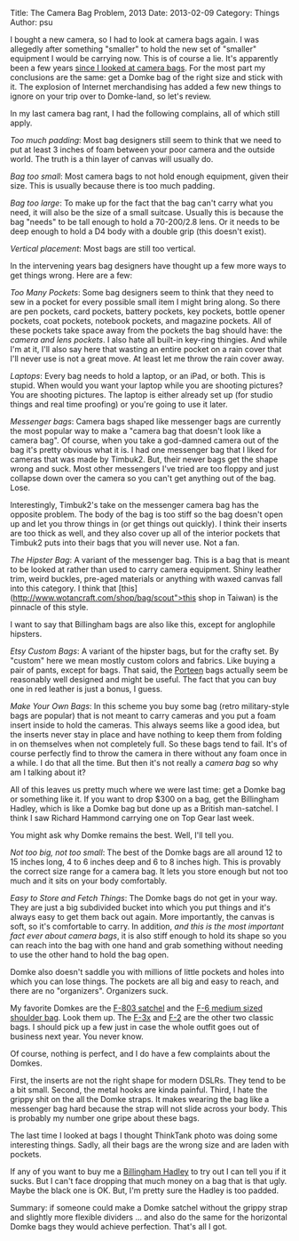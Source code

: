 Title: The Camera Bag Problem, 2013
Date: 2013-02-09
Category: Things
Author: psu

I bought a new camera, so I had to look at camera bags again. I was allegedly after something "smaller" to hold the new set of "smaller" equipment I would be carrying now. This is of course a lie. It's apparently been a few years [since I looked at camera bags](http://tleaves.com/2007/05/14/the-camera-bag-problem/index.html). For the most part my conclusions are the same: get a Domke bag of the right size and stick with it. The explosion of Internet merchandising has added a few new things to ignore on your trip over to Domke-land, so let's review.

In my last camera bag rant, I had the following complains, all of which still apply.

*Too much padding*: Most bag designers still seem to think that we need to put at least 3 inches of foam between your poor camera and the outside world. The truth is a thin layer of canvas will usually do.

*Bag too small*: Most camera bags to not hold enough equipment, given their size. This is usually because there is too much padding.

*Bag too large*: To make up for the fact that the bag can't carry what you need, it will also be the size of a small suitcase. Usually this is because the bag "needs" to be tall enough to hold a 70-200/2.8 lens. Or it needs to be deep enough to hold a D4 body with a double grip (this doesn't exist).

*Vertical placement*: Most bags are still too vertical.

In the intervening years bag designers have thought up a few more ways to get things wrong. Here are a few:

*Too Many Pockets*: Some bag designers seem to think that they need to sew in a pocket for every possible small item I might bring along. So there are pen pockets, card pockets, battery pockets, key pockets, bottle opener pockets, coat pockets, notebook pockets, and magazine pockets. All of these pockets take space away from the pockets the bag should have: the *camera and lens pockets*. I also hate all built-in key-ring thingies. And while I'm at it, I'll also say here that wasting an entire pocket on a rain cover that I'll never use is not a great move. At least let me throw the rain cover away.

*Laptops*: Every bag needs to hold a laptop, or an iPad, or both. This is stupid. When would you want your laptop while you are shooting pictures? You are shooting pictures. The laptop is either already set up (for studio things and real time proofing) or you're going to use it later.

*Messenger bags*: Camera bags shaped like messenger bags are currently the most popular way to make a "camera bag that doesn't look like a camera bag". Of course, when you take a god-damned camera out of the bag it's pretty obvious what it is. I had one messenger bag that I liked for cameras that was made by Timbuk2. But, their newer bags get the shape wrong and suck. Most other messengers I've tried are too floppy and just collapse down over the camera so you can't get anything out of the bag. Lose.

Interestingly, Timbuk2's take on the messenger camera bag has the opposite problem. The body of the bag is too stiff so the bag doesn't open up and let you throw things in (or get things out quickly). I think their inserts are too thick as well, and they also cover up all of the interior pockets that Timbuk2 puts into their bags that you will never use. Not a fan. 

*The Hipster Bag*: A variant of the messenger bag. This is a bag that is meant to be looked at rather than used to carry camera equipment. Shiny leather trim, weird buckles, pre-aged materials or anything with waxed canvas fall into this category.   I think that [this](http://www.wotancraft.com/shop/bag/scout">this shop in Taiwan) is the pinnacle of this style.

I want to say that Billingham bags are also like this, except for anglophile hipsters.

*Etsy Custom Bags*: A variant of the hipster bags, but for the crafty set. By "custom" here we mean mostly custom colors and fabrics. Like buying a pair of pants, except for bags. That said, the <a href="http://porteengear.com">Porteen</a> bags actually seem be reasonably well designed and might be useful. The fact that you can buy one in red leather is just a bonus, I guess.

*Make Your Own Bags*: In this scheme you buy some bag (retro military-style bags are popular) that is not meant to carry cameras and you put a foam insert inside to hold the cameras. This always seems like a good idea, but the inserts never stay in place and have nothing to keep them from folding in on themselves when not completely full. So these bags tend to fail. It's of course perfectly find to throw the camera in there without any foam once in a while. I do that all the time. But then it's not really a <em>camera bag</em> so why am I talking about it?

All of this leaves us pretty much where we were last time: get a Domke bag or something like it. If you want to drop $300 on a bag, get the Billingham Hadley, which is like a Domke bag but done up as a British man-satchel. I think I saw Richard Hammond carrying one on Top Gear last week.

You might ask why Domke remains the best. Well, I'll tell you.

*Not too big, not too small*: The best of the Domke bags are all around 12 to 15 inches long, 4 to 6 inches deep and 6 to  8 inches high. This is provably the correct size range for a camera bag. It lets you store enough but not too much and it sits on your body comfortably.

<em>Easy to Store and Fetch Things</em>: The Domke bags do not get in your way. They are just a big subdivided bucket into which you put things and it's always easy to get them back out again. More importantly, the canvas is soft, so it's comfortable to carry. In addition, <em>and this is the most important fact ever about camera bags</em>, it is also stiff enough to hold its shape so you can reach into the bag with one hand and grab something without needing to use the other hand to hold the bag open.

Domke also doesn't saddle you with millions of little pockets and holes into which you can lose things. The pockets are all big and easy to reach, and there are no "organizers". Organizers suck.

My favorite Domkes are the <a href="http://www.amazon.com/Domke-701-83B-Camera-Satchel--Black/dp/B00009R8AI/">F-803 satchel</a> and the <a href="http://www.amazon.com/Domke-F-6-Little-Smaller-Black/dp/B00009R89T/">F-6 medium sized shoulder bag</a>. Look them up. The <a href="http://www.amazon.com/Domke-700-30B-Super-Compact--Black/dp/B00009R886/">F-3x</a> and <a href="http://www.amazon.com/Domke-F-2-Original-Bag-Black/dp/B00009R881/">F-2</a> are the other two classic bags. I should pick up a few just in case the whole outfit goes out of business next year. You never know.

Of course, nothing is perfect, and I do have a few complaints about the Domkes.

First, the inserts are not the right shape for modern DSLRs. They tend to be a bit small. Second, the metal hooks are kinda painful. Third, I hate the grippy shit on the all the Domke straps. It makes wearing the bag like a messenger bag hard because the strap will not slide across your body. This is probably my number one gripe about these bags.

The last time I looked at bags I thought ThinkTank photo was doing some interesting things. Sadly, all their bags are the wrong size and are laden with pockets.

If any of you want to buy me a <a href="http://www.amazon.com/Billingham-Hadley-Pro-Shoulder-Khaki/dp/B0001976UC/">Billingham Hadley</a> to try out I can tell you if it sucks. But I can't face dropping that much money on a bag that is that ugly. Maybe the black one is OK. But, I'm pretty sure the Hadley is too padded.

Summary: if someone could make a Domke satchel without the grippy strap and slightly more flexible dividers … and also do the same for the horizontal Domke bags they would achieve perfection. That's all I got.


